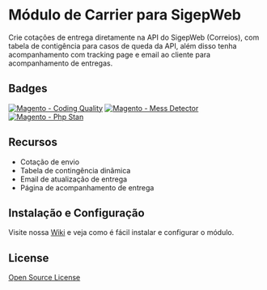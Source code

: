 # Módulo de Carrier para SigepWeb

Crie cotações de entrega diretamente na API do SigepWeb (Correios), com tabela de contigência para casos de queda da API, além disso tenha acompanhamento com tracking page e email ao cliente para acompanhamento de entregas.

## Badges
[![Magento - Coding Quality](https://github.com/elisei/sigep-web-carrier/actions/workflows/magento-coding-quality.yml/badge.svg)](https://github.com/elisei/sigep-web-carrier/actions/workflows/magento-coding-quality.yml)
[![Magento - Mess Detector](https://github.com/elisei/sigep-web-carrier/actions/workflows/mess-detector.yml/badge.svg)](https://github.com/elisei/sigep-web-carrier/actions/workflows/mess-detector.yml)
[![Magento - Php Stan](https://github.com/elisei/sigep-web-carrier/actions/workflows/phpstan.yml/badge.svg)](https://github.com/elisei/sigep-web-carrier/actions/workflows/phpstan.yml)

## Recursos

- Cotação de envio
- Tabela de contingência dinâmica
- Email de atualização de entrega
- Página de acompanhamento de entrega

## Instalação e Configuração

Visite nossa [Wiki](../../wiki) e veja como é fácil instalar e configurar o módulo.

## License

[Open Source License](../../LICENSE)

